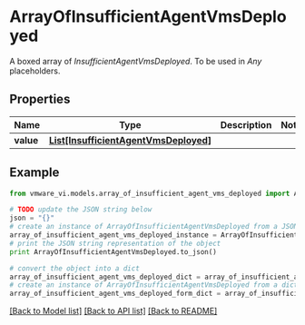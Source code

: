 # ArrayOfInsufficientAgentVmsDeployed

A boxed array of *InsufficientAgentVmsDeployed*. To be used in *Any* placeholders. 

## Properties
Name | Type | Description | Notes
------------ | ------------- | ------------- | -------------
**value** | [**List[InsufficientAgentVmsDeployed]**](InsufficientAgentVmsDeployed.md) |  | 

## Example

```python
from vmware_vi.models.array_of_insufficient_agent_vms_deployed import ArrayOfInsufficientAgentVmsDeployed

# TODO update the JSON string below
json = "{}"
# create an instance of ArrayOfInsufficientAgentVmsDeployed from a JSON string
array_of_insufficient_agent_vms_deployed_instance = ArrayOfInsufficientAgentVmsDeployed.from_json(json)
# print the JSON string representation of the object
print ArrayOfInsufficientAgentVmsDeployed.to_json()

# convert the object into a dict
array_of_insufficient_agent_vms_deployed_dict = array_of_insufficient_agent_vms_deployed_instance.to_dict()
# create an instance of ArrayOfInsufficientAgentVmsDeployed from a dict
array_of_insufficient_agent_vms_deployed_form_dict = array_of_insufficient_agent_vms_deployed.from_dict(array_of_insufficient_agent_vms_deployed_dict)
```
[[Back to Model list]](../README.md#documentation-for-models) [[Back to API list]](../README.md#documentation-for-api-endpoints) [[Back to README]](../README.md)


